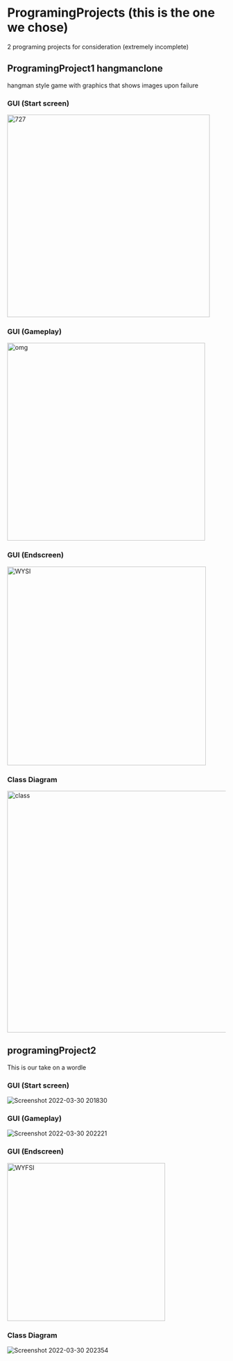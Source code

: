 # ProgramingProjects (this is the one we chose)
2 programing projects for consideration
(extremely incomplete)
## ProgramingProject1 hangmanclone
hangman style game with graphics that shows images upon failure
### GUI (Start screen)
<img width="467" alt="727" src="https://user-images.githubusercontent.com/89152916/160852370-f3ff875a-6e6b-408d-a64e-493492b905f8.png">

### GUI (Gameplay)
<img width="456" alt="omg" src="https://user-images.githubusercontent.com/89152916/160852393-084a70c3-cc60-41e1-aba9-ea6f58ad77ae.png">

### GUI (Endscreen)
<img width="458" alt="WYSI" src="https://user-images.githubusercontent.com/89152916/160852409-808532b4-3699-4378-9e1d-718c5ce263e3.png">

### Class Diagram
<img width="557" alt="class" src="https://user-images.githubusercontent.com/89152916/160856378-958d7dac-0428-4ac4-b897-5069223e5dec.png">

## programingProject2
This is our take on a wordle 
### GUI (Start screen)
![Screenshot 2022-03-30 201830](https://user-images.githubusercontent.com/89047475/160963057-bf692919-c40b-4d83-b45e-6371df49c6e3.png)

### GUI (Gameplay)
![Screenshot 2022-03-30 202221](https://user-images.githubusercontent.com/89047475/160963384-e361e698-ee62-46aa-a263-ffea086307fa.png)


### GUI (Endscreen)
<img width="364" alt="WYFSI" src="https://user-images.githubusercontent.com/89152916/162756939-a1f143d6-e645-4818-b6ca-f2585d23cdcf.png">


### Class Diagram
![Screenshot 2022-03-30 202354](https://user-images.githubusercontent.com/89047475/160963553-74ed1e0a-2b73-4710-ae9e-b2baed817653.png)

